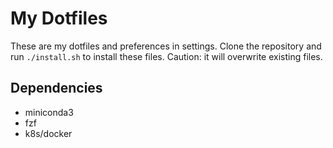 # My Dotfiles

These are my dotfiles and preferences in settings. Clone the repository and run `./install.sh` to install these files. Caution: it will overwrite existing files.

## Dependencies

- miniconda3
- fzf
- k8s/docker